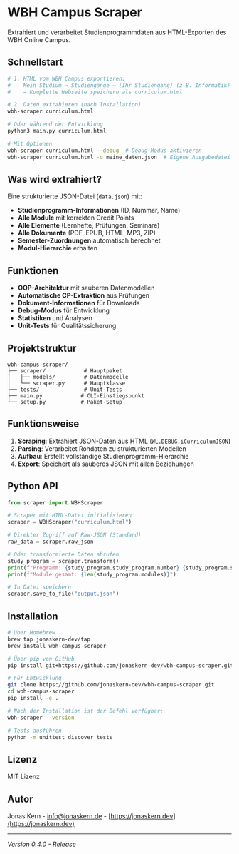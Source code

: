 # WBH Campus Scraper

Extrahiert und verarbeitet Studienprogrammdaten aus HTML-Exporten des WBH Online Campus.

## Schnellstart

```bash
# 1. HTML vom WBH Campus exportieren:
#    Mein Studium → Studiengänge → [Ihr Studiengang] (z.B. Informatik)
#    → Komplette Webseite speichern als curriculum.html

# 2. Daten extrahieren (nach Installation)
wbh-scraper curriculum.html

# Oder während der Entwicklung
python3 main.py curriculum.html

# Mit Optionen
wbh-scraper curriculum.html --debug  # Debug-Modus aktivieren
wbh-scraper curriculum.html -o meine_daten.json  # Eigene Ausgabedatei
```

## Was wird extrahiert?

Eine strukturierte JSON-Datei (`data.json`) mit:
- **Studienprogramm-Informationen** (ID, Nummer, Name)
- **Alle Module** mit korrekten Credit Points
- **Alle Elemente** (Lernhefte, Prüfungen, Seminare)
- **Alle Dokumente** (PDF, EPUB, HTML, MP3, ZIP)
- **Semester-Zuordnungen** automatisch berechnet
- **Modul-Hierarchie** erhalten

## Funktionen

- **OOP-Architektur** mit sauberen Datenmodellen
- **Automatische CP-Extraktion** aus Prüfungen
- **Dokument-Informationen** für Downloads
- **Debug-Modus** für Entwicklung
- **Statistiken** und Analysen
- **Unit-Tests** für Qualitätssicherung

## Projektstruktur

```
wbh-campus-scraper/
├── scraper/            # Hauptpaket
│   ├── models/         # Datenmodelle
│   └── scraper.py      # Hauptklasse
├── tests/              # Unit-Tests
├── main.py            # CLI-Einstiegspunkt
└── setup.py           # Paket-Setup
```

## Funktionsweise

1. **Scraping**: Extrahiert JSON-Daten aus HTML (`WL.DEBUG.iCurriculumJSON`)
2. **Parsing**: Verarbeitet Rohdaten zu strukturierten Modellen
3. **Aufbau**: Erstellt vollständige Studienprogramm-Hierarchie
4. **Export**: Speichert als sauberes JSON mit allen Beziehungen

## Python API

```python
from scraper import WBHScraper

# Scraper mit HTML-Datei initialisieren
scraper = WBHScraper("curriculum.html")

# Direkter Zugriff auf Raw-JSON (Standard)
raw_data = scraper.raw_json

# Oder transformierte Daten abrufen
study_program = scraper.transform()
print(f"Programm: {study_program.study_program.number} {study_program.study_program.name}")
print(f"Module gesamt: {len(study_program.modules)}")

# In Datei speichern
scraper.save_to_file("output.json")
```

## Installation

```bash
# Über Homebrew
brew tap jonaskern-dev/tap
brew install wbh-campus-scraper

# Über pip von GitHub
pip install git+https://github.com/jonaskern-dev/wbh-campus-scraper.git

# Für Entwicklung
git clone https://github.com/jonaskern-dev/wbh-campus-scraper.git
cd wbh-campus-scraper
pip install -e .

# Nach der Installation ist der Befehl verfügbar:
wbh-scraper --version

# Tests ausführen
python -m unittest discover tests
```

## Lizenz

MIT Lizenz

## Autor

Jonas Kern - [info@jonaskern.de](mailto:info@jonaskern.de) - [https://jonaskern.dev](https://jonaskern.dev)

---

*Version 0.4.0 - Release*
